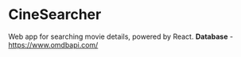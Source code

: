 # CineSearcher

Web app for searching movie details, powered by React.
__Database__ - https://www.omdbapi.com/
